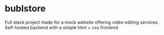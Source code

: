 # bublstore
Full stack project made for a mock website offering video editing services. Self-hosted backend with a simple html + css frontend
